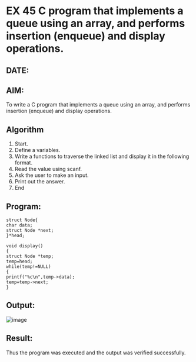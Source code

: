 # EX 45 C program that implements a queue using an array, and performs insertion (enqueue) and display operations.
## DATE:
## AIM:
To write a C program that implements a queue using an array, and performs insertion (enqueue) and display operations. 

## Algorithm
1. Start. 
2. Define a variables. 
3. Write a functions to traverse the linked list and display it in the following format. 
4. Read the value using scanf. 
5. Ask the user to make an input. 
6. Print out the answer. 
7. End   

## Program:
```
struct Node{ 
char data; 
struct Node *next; 
}*head;

void display() 
{ 
struct Node *temp; 
temp=head; 
while(temp!=NULL) 
{ 
printf("%c\n",temp->data); 
temp=temp->next; 
} 
```

## Output:

![image](https://github.com/user-attachments/assets/b402ce73-b0c8-4b2c-9fe0-ddd383f0a3bb)

## Result:
Thus the program was executed and the output was verified successfully.
